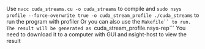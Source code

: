 Use 
```nvcc cuda_streams.cu -o cuda_streams```
to compile and 
 ```sudo nsys profile --force-overwrite true -o cuda_stream_profile ./cuda_streams```
to run the program with profiler
Or you can also use the ```Makefile`` to run.
The result will be generated as ```cuda_stream_profile.nsys-rep```
You need to download it to a computer with GUI and nsight-host to view the result